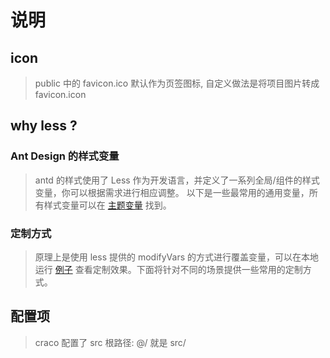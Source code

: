 # 说明

## icon

> public 中的 favicon.ico 默认作为页签图标, 自定义做法是将项目图片转成 favicon.icon

## why less ?

### Ant Design 的样式变量

> antd 的样式使用了 Less 作为开发语言，并定义了一系列全局/组件的样式变量，你可以根据需求进行相应调整。
> 以下是一些最常用的通用变量，所有样式变量可以在 [主题变量](https://github.com/ant-design/ant-design/blob/master/components/style/themes/default.less) 找到。

### 定制方式

> 原理上是使用 less 提供的 modifyVars 的方式进行覆盖变量，可以在本地运行 [例子](https://github.com/ant-design/create-react-app-antd) 查看定制效果。下面将针对不同的场景提供一些常用的定制方式。

## 配置项

> craco 配置了 src 根路径: @/ 就是 src/
